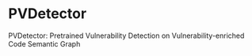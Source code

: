 # PVDetector
PVDetector: Pretrained Vulnerability Detection on Vulnerability-enriched Code Semantic Graph
